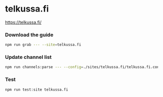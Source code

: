 # telkussa.fi

https://telkussa.fi/

### Download the guide

```sh
npm run grab --- --site=telkussa.fi
```

### Update channel list

```sh
npm run channels:parse --- --config=./sites/telkussa.fi/telkussa.fi.config.js --output=./sites/telkussa.fi/telkussa.fi.channels.xml
```

### Test

```sh
npm run test:site telkussa.fi
```
